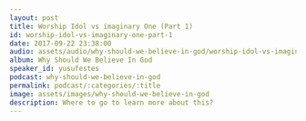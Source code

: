 ```yaml
---
layout: post
title: Worship Idol vs imaginary One (Part 1)
id: worship-idol-vs-imaginary-one-part-1
date: 2017-09-22 23:38:00
audio: assets/audio/why-should-we-believe-in-god/worship-idol-vs-imaginary-one-part-1.mp3
album: Why Should We Believe In God
speaker_id: yusufestes
podcast: why-should-we-believe-in-god
permalink: podcast/:categories/:title
image: assets/images/why-should-we-believe-in-god
description: Where to go to learn more about this?
---
```


